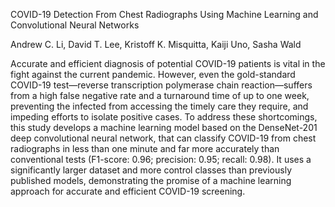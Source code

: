 COVID-19 Detection From Chest Radiographs Using Machine Learning and Convolutional Neural Networks

Andrew C. Li, David T. Lee, Kristoff K. Misquitta, Kaiji Uno, Sasha Wald

Accurate and efficient diagnosis of potential COVID-19 patients is vital in the fight against the current pandemic. However, even the gold-standard COVID-19 test—reverse transcription polymerase chain reaction—suffers from a high false negative rate and a turnaround time of up to one week, preventing the infected from accessing the timely care they require, and impeding efforts to isolate positive cases. To address these shortcomings, this study develops a machine learning model based on the DenseNet-201 deep convolutional neural network, that can classify COVID-19 from chest radiographs in less than one minute and far more accurately than conventional tests (F1-score: 0.96; precision: 0.95; recall: 0.98). It uses a significantly larger dataset and more control classes than previously published models, demonstrating the promise of a machine learning approach for accurate and efficient COVID-19 screening.
